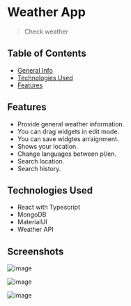 # Weather App
> Check weather


## Table of Contents
* [General Info](#general-information)
* [Technologies Used](#technologies-used)
* [Features](#features)


## Features
- Provide general weather information.
- You can drag widgets in edit mode.
- You can save widgtes arraignment.
- Shows your location.
- Change languages between pl/en.
- Search location.
- Search history.



## Technologies Used
- React with Typescript
- MongoDB
- MaterialUI
- Weather API


## Screenshots
![image](https://user-images.githubusercontent.com/50525581/137640911-8a1bbbd8-6749-483e-afaa-a83fab50899f.png)

![image](https://user-images.githubusercontent.com/50525581/137640905-27d75f85-b749-45c7-9e6c-dc394b85a91f.png)

![image](https://user-images.githubusercontent.com/50525581/137640965-217f5a07-217f-4df9-8ae5-44210a889f3e.png)
